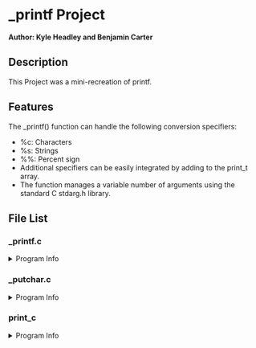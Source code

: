 
# _printf Project

**Author: Kyle Headley and Benjamin Carter**




## Description
This Project was a mini-recreation of printf. 




## Features

The _printf() function can handle the following conversion specifiers:
* %c: Characters
* %s: Strings
* %%: Percent sign
* Additional specifiers can be easily integrated by adding to the print_t array.
* The function manages a variable number of arguments using the standard C stdarg.h library.


## File List

### _printf.c
<details>
<summary>Program Info</summary>

## Program Description
This program features a custom implementation of the C standard library function printf(). This function, _printf(), is designed to replicate the basic functionalities of the standard printf() function, allowing users to output formatted data to the standard output.

### Function Descriptions

#### int (*check_format(const char *format))(va_list)
This function pointer is used to select the correct printing function based on the format specifier provided.

* format: The string containing potential format specifiers following a %.
* Return: A pointer to the function that corresponds to the format specifier, or NULL if the specifier is invalid.

#### int _printf(const char *format, ...)
This is the main function that mimics the standard printf() behavior.

* format: The format string that contains the text to be written to stdout. It can optionally contain embedded format specifiers that are replaced by the values specified in subsequent additional arguments.
* Return: The number of characters printed (excluding the null byte used to end output to strings).

### Usage
To use the _printf() function in your code, include the header file main.h and call _printf() with the desired format string and arguments, just as you would with the standard printf() function.
```c
#include "main.h"

int main(void) {
    _printf("Character: %c\n", 'A');
    _printf("String: %s\n", "Hello, World!");
    _printf("Percent: %%\n");
    return 0;
}
```



</details>

### _putchar.c
<details>
<summary>Program Info</summary>

## Program Description

This simple module contains the _putchar() function, which is a custom implementation that writes a single character to standard output (stdout).

## Function Descriptions

#### int _putchar(char c)
This function takes a character as an argument and writes it to standard output.

* @c: The character to be written to stdout.
* Return: On success, returns 1. On error, returns -1 and the appropriate error is set to indicate the cause of the error.

### Usage 
To use the _putchar() function in your code, include its header file (if it's not standalone) and call _putchar() with the desired character to be printed.
```c
#include "header_file.h" // Replace with the actual header file name if applicable

int main(void) {
    _putchar('H');
    _putchar('e');
    _putchar('l');
    _putchar('l');
    _putchar('o');
    _putchar('\n');
    return 0;
}
```
</details>

### print_c
<details>
<summary>Program Info</summary>

## Program Description

This program is responsible for handling character conversion (%c) in our custom _printf() function implementation. It's designed to print a single character passed to the _printf() function when it encounters the %c format specifier.

## Function Description

#### int print_c(va_list c)
A function that prints a single character.
* @c: A va_list argument that points to the character to be printed.
* Returns: Always 1 upon successful printing.

### Usage 

To use print_c within the _printf() function, include main.h and simply pass a character to _printf() with the %c format specifier. The print_c function will be called internally to print the character.

```c
#include "main.h"

int main(void)
{
    _printf("Character: %c\n", 'A');
    return 0;
}

```

</details>







